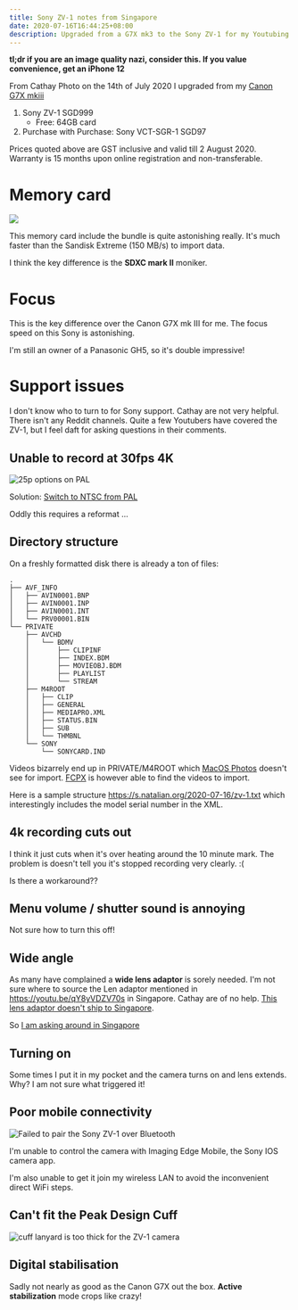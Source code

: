 ```yaml
---
title: Sony ZV-1 notes from Singapore
date: 2020-07-16T16:44:25+08:00
description: Upgraded from a G7X mk3 to the Sony ZV-1 for my Youtubing ambitions
---
```


**tl;dr if you are an image quality nazi, consider this. If you value convenience, get an iPhone 12**

From Cathay Photo on the 14th of July 2020 I upgraded from my [Canon G7X mkiii](https://sg.carousell.com/p/canon-g7x-mark-iii-%E2%80%94-can-be-used-as-a-high-quality-webcam-1014586590/)

1. Sony ZV-1 SGD999
	* Free: 64GB card
2. Purchase with Purchase: Sony VCT-SGR-1 SGD97


Prices quoted above are GST inclusive and valid till 2 August 2020.
Warranty is 15 months upon online registration and non-transferable.

# Memory card

<img src="https://s.natalian.org/2020-07-16/zv-1-memory.jpeg">

This memory card include the bundle is quite astonishing really. It's much faster than the Sandisk Extreme (150 MB/s) to import data.

I think the key difference is the **SDXC mark II** moniker.

# Focus

This is the key difference over the Canon G7X mk III for me. The focus speed on this Sony is astonishing.

I'm still an owner of a Panasonic GH5, so it's double impressive!

# Support issues

I don't know who to turn to for Sony support. Cathay are not very helpful. There isn't any Reddit channels. Quite a few Youtubers have covered the ZV-1, but I feel daft for asking questions in their comments.

## Unable to record at 30fps 4K

<img src="https://s.natalian.org/2020-07-17/25p.jpeg" alt="25p options on PAL">

Solution: [Switch to NTSC from PAL](https://helpguide.sony.net/dc/1910/v1/en/contents/TP0002847077.html?search=NTSC)

Oddly this requires a reformat ...

## Directory structure

On a freshly formatted disk there is already a ton of files:

	.
	├── AVF_INFO
	│   ├── AVIN0001.BNP
	│   ├── AVIN0001.INP
	│   ├── AVIN0001.INT
	│   └── PRV00001.BIN
	└── PRIVATE
		├── AVCHD
		│   └── BDMV
		│       ├── CLIPINF
		│       ├── INDEX.BDM
		│       ├── MOVIEOBJ.BDM
		│       ├── PLAYLIST
		│       └── STREAM
		├── M4ROOT
		│   ├── CLIP
		│   ├── GENERAL
		│   ├── MEDIAPRO.XML
		│   ├── STATUS.BIN
		│   ├── SUB
		│   └── THMBNL
		└── SONY
			└── SONYCARD.IND

Videos bizarrely end up in PRIVATE/M4ROOT which [MacOS
Photos](https://www.apple.com/sg/macos/photos/) doesn't see for import.
[FCPX](https://www.apple.com/sg/final-cut-pro/) is however able to find the
videos to import.

Here is a sample structure https://s.natalian.org/2020-07-16/zv-1.txt which interestingly includes the model serial number in the XML.

## 4k recording cuts out

I think it just cuts when it's over heating around the 10 minute mark. The
problem is doesn't tell you it's stopped recording very clearly. :(

Is there a workaround??

## Menu volume / shutter sound is annoying

Not sure how to turn this off!

## Wide angle

As many have complained a **wide lens adaptor** is sorely needed. I'm not sure where to
source the Len adaptor mentioned in https://youtu.be/qY8yVDZV70s in Singapore.
Cathay are of no help. [This lens adaptor doesn't ship to Singapore](https://www.amazon.co.uk/gp/product/B07ZVJ6TDF/ref=as_li_tl?ie=UTF8&tag=christophelan-21&camp=1634&creative=6738&linkCode=as2&creativeASIN=B07ZVJ6TDF&linkId=7ea384a637d8ca5c2e91f204dec1dbfb).

So [I am asking around in Singapore](https://www.clubsnap.com/threads/sony-zv-1-wide-lens-adaptor-wanted.1789396/)

## Turning on

Some times I put it in my pocket and the camera turns on and lens extends. Why? I am not sure what triggered it!

## Poor mobile connectivity

<img src="https://s.natalian.org/2020-07-17/pairing.jpeg" alt="Failed to pair the Sony ZV-1 over Bluetooth">

I'm unable to control the camera with Imaging Edge Mobile, the Sony IOS camera app.

I'm also unable to get it join my wireless LAN to avoid the inconvenient direct WiFi steps.

## Can't fit the Peak Design Cuff

<img src="https://s.natalian.org/2020-07-16/cuff-zv1.jpeg" alt="cuff lanyard is too thick for the ZV-1 camera">

## Digital stabilisation

Sadly not nearly as good as the Canon G7X out the box. **Active stabilization** mode crops like crazy!
